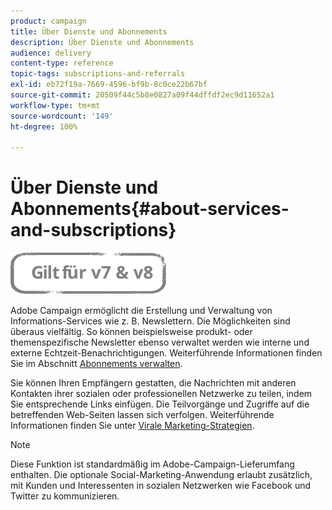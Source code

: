 ```yaml
---
product: campaign
title: Über Dienste und Abonnements
description: Über Dienste und Abonnements
audience: delivery
content-type: reference
topic-tags: subscriptions-and-referrals
exl-id: eb72f19a-7669-4596-bf9b-8c0ce22b67bf
source-git-commit: 20509f44c5b8e0827a09f44dffdf2ec9d11652a1
workflow-type: tm+mt
source-wordcount: '149'
ht-degree: 100%

---
```


# Über Dienste und Abonnements{#about-services-and-subscriptions}

![](../../assets/common.svg)

Adobe Campaign ermöglicht die Erstellung und Verwaltung von Informations-Services wie z. B. Newslettern. Die Möglichkeiten sind überaus vielfältig. So können beispielsweise produkt- oder themenspezifische Newsletter ebenso verwaltet werden wie interne und externe Echtzeit-Benachrichtigungen. Weiterführende Informationen finden Sie im Abschnitt [Abonnements verwalten](managing-subscriptions.md).

Sie können Ihren Empfängern gestatten, die Nachrichten mit anderen Kontakten ihrer sozialen oder professionellen Netzwerke zu teilen, indem Sie entsprechende Links einfügen. Die Teilvorgänge und Zugriffe auf die betreffenden Web-Seiten lassen sich verfolgen. Weiterführende Informationen finden Sie unter [Virale Marketing-Strategien](viral-and-social-marketing.md).

>[!NOTE]
>
>Diese Funktion ist standardmäßig im Adobe-Campaign-Lieferumfang enthalten. Die optionale Social-Marketing-Anwendung erlaubt zusätzlich, mit Kunden und Interessenten in sozialen Netzwerken wie Facebook und Twitter zu kommunizieren.

